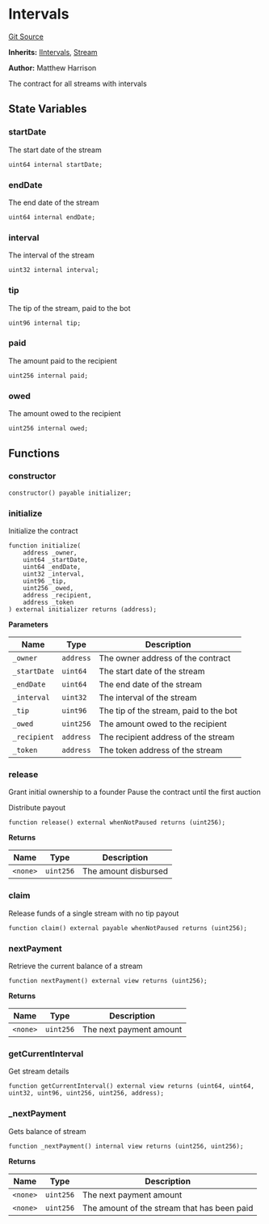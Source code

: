 # Intervals
[Git Source](https://github.com/daokitchen/nouns-stream/blob/c3b52a7ea0bf77a05c09aab9730867448a5dfdc7/src/intervals/Intervals.sol)

**Inherits:**
[IIntervals](/src/intervals/interfaces/IIntervals.sol/contract.IIntervals.md), [Stream](/src/lib/Stream.sol/contract.Stream.md)

**Author:**
Matthew Harrison

The contract for all streams with intervals


## State Variables
### startDate
The start date of the stream


```solidity
uint64 internal startDate;
```


### endDate
The end date of the stream


```solidity
uint64 internal endDate;
```


### interval
The interval of the stream


```solidity
uint32 internal interval;
```


### tip
The tip of the stream, paid to the bot


```solidity
uint96 internal tip;
```


### paid
The amount paid to the recipient


```solidity
uint256 internal paid;
```


### owed
The amount owed to the recipient


```solidity
uint256 internal owed;
```


## Functions
### constructor


```solidity
constructor() payable initializer;
```

### initialize

Initialize the contract


```solidity
function initialize(
    address _owner,
    uint64 _startDate,
    uint64 _endDate,
    uint32 _interval,
    uint96 _tip,
    uint256 _owed,
    address _recipient,
    address _token
) external initializer returns (address);
```
**Parameters**

|Name|Type|Description|
|----|----|-----------|
|`_owner`|`address`|The owner address of the contract|
|`_startDate`|`uint64`|The start date of the stream|
|`_endDate`|`uint64`|The end date of the stream|
|`_interval`|`uint32`|The interval of the stream|
|`_tip`|`uint96`|The tip of the stream, paid to the bot|
|`_owed`|`uint256`|The amount owed to the recipient|
|`_recipient`|`address`|The recipient address of the stream|
|`_token`|`address`|The token address of the stream|


### release

Grant initial ownership to a founder
Pause the contract until the first auction

Distribute payout


```solidity
function release() external whenNotPaused returns (uint256);
```
**Returns**

|Name|Type|Description|
|----|----|-----------|
|`<none>`|`uint256`|The amount disbursed|


### claim

Release funds of a single stream with no tip payout


```solidity
function claim() external payable whenNotPaused returns (uint256);
```

### nextPayment

Retrieve the current balance of a stream


```solidity
function nextPayment() external view returns (uint256);
```
**Returns**

|Name|Type|Description|
|----|----|-----------|
|`<none>`|`uint256`|The next payment amount|


### getCurrentInterval

Get stream details


```solidity
function getCurrentInterval() external view returns (uint64, uint64, uint32, uint96, uint256, uint256, address);
```

### _nextPayment

Gets balance of stream


```solidity
function _nextPayment() internal view returns (uint256, uint256);
```
**Returns**

|Name|Type|Description|
|----|----|-----------|
|`<none>`|`uint256`|The next payment amount|
|`<none>`|`uint256`|The amount of the stream that has been paid|


